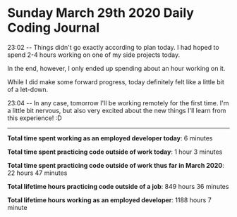 # Sunday March 29th 2020 Daily Coding Journal

23:02 -- Things didn't go exactly according to plan today. I had hoped to spend 2-4 hours working on one of my side projects today.

In the end, however, I only ended up spending about an hour working on it.

While I did make some forward progress, today definitely felt like a little bit of a let-down.

23:04 -- In any case, tomorrow I'll be working remotely for the first time. I'm a little bit nervous, but also very excited about the new things I'll learn from this experience! :D
___
**Total time spent working as an employed developer today**: 6 minutes

**Total time spent practicing code outside of work today**: 1 hour 3 minutes

**Total time spent practicing code outside of work thus far in March 2020**: 22 hours 47 minutes

**Total lifetime hours practicing code outside of a job**: 849 hours 36 minutes

**Total lifetime hours working as an employed developer**: 1188 hours 7 minute